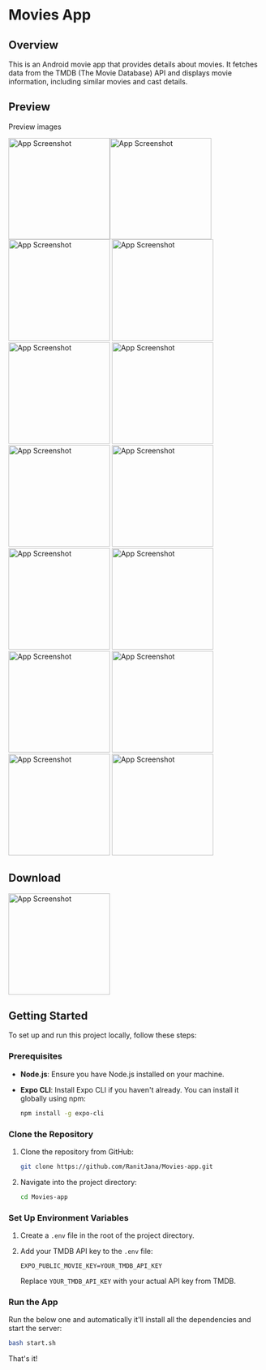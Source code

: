 # Movies App

## Overview

This is an Android movie app that provides details about movies. It fetches data from the TMDB (The Movie Database) API and displays movie information, including similar movies and cast details.

## Preview

Preview images

<img src="./assets/images/preview/1.jpg" alt="App Screenshot" width="200"/><img src="./assets/images/preview/2.jpg" alt="App Screenshot" width="200"/>
<img src="./assets/images/preview/3.jpg" alt="App Screenshot" width="200"/>
<img src="./assets/images/preview/4.jpg" alt="App Screenshot" width="200"/>
<img src="./assets/images/preview/5.jpg" alt="App Screenshot" width="200"/>
<img src="./assets/images/preview/6.jpg" alt="App Screenshot" width="200"/>
<img src="./assets/images/preview/7.jpg" alt="App Screenshot" width="200"/>
<img src="./assets/images/preview/8.jpg" alt="App Screenshot" width="200"/>
<img src="./assets/images/preview/9.jpg" alt="App Screenshot" width="200"/>
<img src="./assets/images/preview/10.jpg" alt="App Screenshot" width="200"/>
<img src="./assets/images/preview/11.jpg" alt="App Screenshot" width="200"/>
<img src="./assets/images/preview/12.jpg" alt="App Screenshot" width="200"/>
<img src="./assets/images/preview/13.jpg" alt="App Screenshot" width="200"/>
<img src="./assets/images/preview/14.jpg" alt="App Screenshot" width="200"/>

## Download

<img src="./assets/images/preview/download.png" alt="App Screenshot" width="200"/>

## Getting Started

To set up and run this project locally, follow these steps:

### Prerequisites

- **Node.js**: Ensure you have Node.js installed on your machine.
- **Expo CLI**: Install Expo CLI if you haven't already. You can install it globally using npm:

  ```bash
  npm install -g expo-cli
  ```

### Clone the Repository

1. Clone the repository from GitHub:

   ```bash
   git clone https://github.com/RanitJana/Movies-app.git
   ```

2. Navigate into the project directory:

   ```bash
   cd Movies-app
   ```

### Set Up Environment Variables

1. Create a `.env` file in the root of the project directory.

2. Add your TMDB API key to the `.env` file:

   ```env
   EXPO_PUBLIC_MOVIE_KEY=YOUR_TMDB_API_KEY
   ```

   Replace `YOUR_TMDB_API_KEY` with your actual API key from TMDB.

### Run the App

Run the below one and automatically it'll install all the dependencies and start the server:

```bash
bash start.sh
```

That's it!

